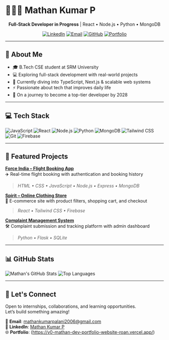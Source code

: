 # 🧑🏻‍💻 Mathan Kumar P

<div align="center">

**Full-Stack Developer in Progress** | React • Node.js • Python • MongoDB

[![LinkedIn](https://img.shields.io/badge/LinkedIn-0077B5?style=flat&logo=linkedin&logoColor=white)](https://www.linkedin.com/in/mathan-kumar-97329a303?utm_source=share&utm_campaign=share_via&utm_content=profile&utm_medium=android_app )
[![Email](https://img.shields.io/badge/Email-D14836?style=flat&logo=gmail&logoColor=white)](mailto:mathankumarpalani2006@gmail.com)
[![GitHub](https://img.shields.io/badge/GitHub-000000?style=flat&logo=github&logoColor=white)](https://github.com/mathan527)
[![Portfolio](https://img.shields.io/badge/Portfolio-000000?style=flat&logo=vercel&logoColor=white)](https://v0-mathan-dev-portfolio-website-roan.vercel.app/)

</div>

---

## 🎯 About Me

- 🎓 B.Tech CSE student at SRM University 
- 💻 Exploring full-stack development with real-world projects  
- 🌱 Currently diving into TypeScript, Next.js & scalable web systems  
- ⚡ Passionate about tech that improves daily life  
- 🧠 On a journey to become a top-tier developer by 2028  

---

## 💻 Tech Stack

![JavaScript](https://img.shields.io/badge/JavaScript-F7DF1E?style=flat&logo=javascript&logoColor=black)
![React](https://img.shields.io/badge/React-61DAFB?style=flat&logo=react&logoColor=black)
![Node.js](https://img.shields.io/badge/Node.js-339933?style=flat&logo=node.js&logoColor=white)
![Python](https://img.shields.io/badge/Python-3776AB?style=flat&logo=python&logoColor=white)
![MongoDB](https://img.shields.io/badge/MongoDB-47A248?style=flat&logo=mongodb&logoColor=white)
![Tailwind CSS](https://img.shields.io/badge/Tailwind_CSS-38B2AC?style=flat&logo=tailwind-css&logoColor=white)
![Git](https://img.shields.io/badge/Git-F05032?style=flat&logo=git&logoColor=white)
![Firebase](https://img.shields.io/badge/Firebase-FFCA28?style=flat&logo=firebase&logoColor=black)

---

## 🚀 Featured Projects

**[Force India – Flight Booking App](https://github.com/yourusername/force-india)**  
✈️ Real-time flight booking with authentication and booking history  
> *HTML • CSS • JavaScript • Node.js • Express • MongoDB*

**[Spirit – Online Clothing Store](https://github.com/yourusername/spirit)**  
👕 E-commerce site with product filters, shopping cart, and checkout  
> *React • Tailwind CSS • Firebase*

**[Complaint Management System](https://github.com/yourusername/complaint-system)**  
🛠️ Complaint submission and tracking platform with admin dashboard  
> *Python • Flask • SQLite*

---

## 📊 GitHub Stats

![Mathan's GitHub Stats](https://github-readme-stats.vercel.app/api?username=mathan527&show_icons=true&theme=default&hide_border=true)
![Top Languages](https://github-readme-stats.vercel.app/api/top-langs/?username=mathan527&layout=compact&theme=default&hide_border=true)

---

## 🤝 Let's Connect

Open to internships, collaborations, and learning opportunities.  
Let’s build something amazing!

📩 **Email**: [mathankumarpalani2006@gmail.com](mailto:mathankumarpalani2006@gmail.com)  
🔗 **LinkedIn**: [Mathan Kumar P](https://www.linkedin.com/in/mathan-kumar-97329a303?utm_source=share&utm_campaign=share_via&utm_content=profile&utm_medium=android_app )  
🌐 **Portfolio**: (https://v0-mathan-dev-portfolio-website-roan.vercel.app/)


<!--
**mathan527/mathan527** is a ✨ _special_ ✨ repository because its `README.md` (this file) appears on your GitHub profile.

Here are some ideas to get you started:

- 🔭 I’m currently working on ...
- 🌱 I’m currently learning ...
- 👯 I’m looking to collaborate on ...
- 🤔 I’m looking for help with ...
- 💬 Ask me about ...
- 📫 How to reach me: ...
- 😄 Pronouns: ...
- ⚡ Fun fact: ...
-->
